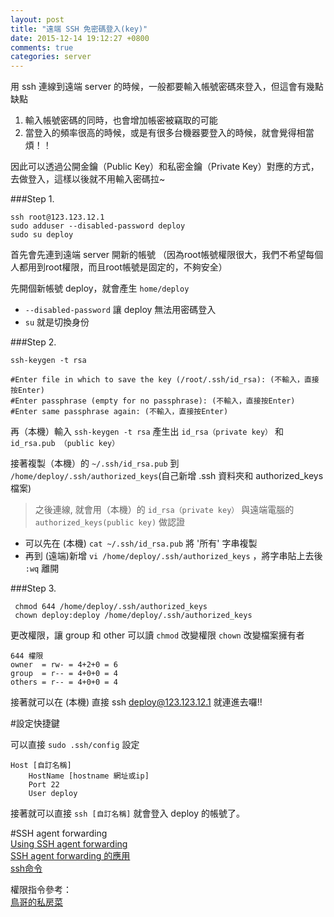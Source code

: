 ```yaml
---
layout: post
title: "遠端 SSH 免密碼登入(key)"
date: 2015-12-14 19:12:27 +0800
comments: true
categories: server
---
```


用 ssh 連線到遠端 server 的時候，一般都要輸入帳號密碼來登入，但這會有幾點缺點

1. 輸入帳號密碼的同時，也會增加帳密被竊取的可能
2. 當登入的頻率很高的時候，或是有很多台機器要登入的時候，就會覺得相當煩！！

因此可以透過公開金鑰（Public Key）和私密金鑰（Private Key）對應的方式，去做登入，這樣以後就不用輸入密碼拉~

<!-- more -->

###Step 1.

```
ssh root@123.123.12.1
sudo adduser --disabled-password deploy
sudo su deploy
```
首先會先連到遠端 server 開新的帳號
（因為root帳號權限很大，我們不希望每個人都用到root權限，而且root帳號是固定的，不夠安全）

先開個新帳號 deploy，就會產生 `home/deploy`

*	`--disabled-password` 讓 deploy 無法用密碼登入
*	`su` 就是切換身份

###Step 2.

```
ssh-keygen -t rsa

#Enter file in which to save the key (/root/.ssh/id_rsa): (不輸入，直接按Enter)
#Enter passphrase (empty for no passphrase): (不輸入，直接按Enter)
#Enter same passphrase again: (不輸入，直接按Enter)
```
再（本機）輸入 `ssh-keygen -t rsa` 產生出 `id_rsa（private key）` 和 `id_rsa.pub （public key）`

接著複製（本機）的 `~/.ssh/id_rsa.pub` 到 `/home/deploy/.ssh/authorized_keys`(自己新增 .ssh 資料夾和 authorized_keys 檔案)

>之後連線, 就會用（本機）的 `id_rsa（private key）` 與遠端電腦的 `authorized_keys(public key)` 做認證

* 可以先在 (本機) `cat ~/.ssh/id_rsa.pub` 將 '所有' 字串複製
* 再到 (遠端)新增 `vi /home/deploy/.ssh/authorized_keys` ，將字串貼上去後 `:wq` 離開

###Step 3.
```
 chmod 644 /home/deploy/.ssh/authorized_keys
 chown deploy:deploy /home/deploy/.ssh/authorized_keys
```
更改權限，讓 group 和 other 可以讀
`chmod` 改變權限
`chown` 改變檔案擁有者

```
644 權限
owner  = rw- = 4+2+0 = 6
group  = r-- = 4+0+0 = 4
others = r-- = 4+0+0 = 4
```


接著就可以在 (本機) 直接  ssh deploy@123.123.12.1 就連進去囉!!

#設定快捷鍵

可以直接 `sudo .ssh/config` 設定

```
Host [自訂名稱]
    HostName [hostname 網址或ip]
    Port 22
    User deploy
```
接著就可以直接 `ssh [自訂名稱]` 就會登入 deploy 的帳號了。


#SSH agent forwarding  
[Using SSH agent forwarding](https://developer.github.com/guides/using-ssh-agent-forwarding/)  
[SSH agent forwarding 的應用](https://ihower.tw/blog/archives/7837)  
[ssh命令](http://man.linuxde.net/ssh)  

權限指令參考：  
[鳥哥的私房菜](http://linux.vbird.org/linux_basic/0210filepermission.php#chmod)
